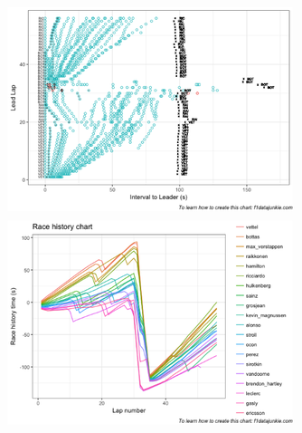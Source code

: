 ![](images/f1_2018_chn-track_position_chart-1.png)<!-- -->

![](images/f1_2018_chn-raceHistory_chart-1.png)<!-- -->
